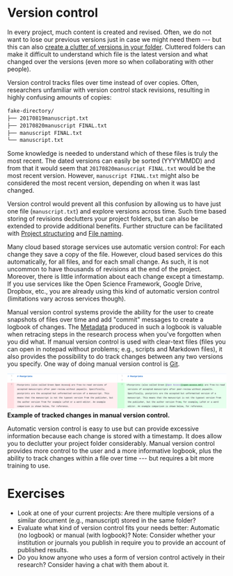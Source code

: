 # Version control

In every project, much content is created and revised. Often, we do not want to lose our previous versions just in case we might need them --- but this can also [create a clutter of versions in your folder](http://phdcomics.com/comics/archive.php?comicid=1531). Cluttered folders can make it difficult to understand which file is the latest version and what changed over the versions (even more so when collaborating with other people).

Version control tracks files over time instead of over copies. Often, researchers unfamiliar with version control stack revisions, resulting in highly confusing amounts of copies:

```bash
fake-directory/
├── 20170819manuscript.txt
├── 20170820manuscript FINAL.txt
├── manuscript FINAL.txt
└── manuscript.txt
```

Some knowledge is needed to understand which of these files is truly the most recent. The dated versions can easily be sorted (YYYYMMDD) and from that it would seem that `20170820manuscript FINAL.txt` would be the most recent version. However, `manuscript FINAL.txt` might also be considered the most recent version, depending on when it was last changed.

Version control would prevent all this confusion by allowing us to have just one file (`manuscript.txt`) and explore versions across time. Such time based storing of revisions declutters your project folders, but can also be extended to provide additional benefits. Further structure can be facilitated with [Project structuring](project-structuring.md) and [File naming](file-naming.md).

Many cloud based storage services use automatic version control: For each change they save a copy of the file. However, cloud based services do this automatically, for all files, and for each small change. As such, it is not uncommon to have thousands of revisions at the end of the project. Moreover, there is little information about each change except a timestamp. If you use services like the Open Science Framework, Google Drive, Dropbox, etc., you are already using this kind of automatic version control (limitations vary across services though).

Manual version control systems provide the ability for the user to create snapshots of files over time and add "commit" messages to create a logbook of changes. The [Metadata](metadata.md) produced in such a logbook is valuable when retracing steps in the research process when you've forgotten when you did what. If manual version control is used with clear-text files (files you can open in notepad without problems; e.g., scripts and Markdown files), it also provides the possibility to do track changes between any two versions you specify. One way of doing manual version control is [Git](git.md).

![](../assets/figs/version-control-diff.png)
**Example of tracked changes in manual version control.**

Automatic version control is easy to use but can provide excessive information because each change is stored with a timestamp. It does allow you to declutter your project folder considerably. Manual version control provides more control to the user and a more informative logbook, plus the ability to track changes within a file over time --- but requires a bit more training to use.

# Exercises

* Look at one of your current projects: Are there multiple versions of a similar document (e.g., manuscript) stored in the same folder?
* Evaluate what kind of version control fits your needs better: Automatic (no logbook) or manual (with logbook)? Note: Consider whether your institution or journals you publish in require you to provide an account of published results.
* Do you know anyone who uses a form of version control actively in their research? Consider having a chat with them about it.
